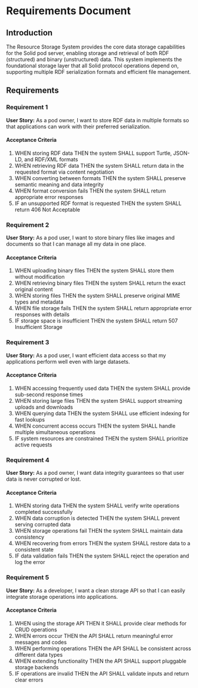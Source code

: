 # Requirements Document

## Introduction

The Resource Storage System provides the core data storage capabilities for the Solid pod server, enabling storage and retrieval of both RDF (structured) and binary (unstructured) data. This system implements the foundational storage layer that all Solid protocol operations depend on, supporting multiple RDF serialization formats and efficient file management.

## Requirements

### Requirement 1

**User Story:** As a pod owner, I want to store RDF data in multiple formats so that applications can work with their preferred serialization.

#### Acceptance Criteria

1. WHEN storing RDF data THEN the system SHALL support Turtle, JSON-LD, and RDF/XML formats
2. WHEN retrieving RDF data THEN the system SHALL return data in the requested format via content negotiation
3. WHEN converting between formats THEN the system SHALL preserve semantic meaning and data integrity
4. WHEN format conversion fails THEN the system SHALL return appropriate error responses
5. IF an unsupported RDF format is requested THEN the system SHALL return 406 Not Acceptable

### Requirement 2

**User Story:** As a pod user, I want to store binary files like images and documents so that I can manage all my data in one place.

#### Acceptance Criteria

1. WHEN uploading binary files THEN the system SHALL store them without modification
2. WHEN retrieving binary files THEN the system SHALL return the exact original content
3. WHEN storing files THEN the system SHALL preserve original MIME types and metadata
4. WHEN file storage fails THEN the system SHALL return appropriate error responses with details
5. IF storage space is insufficient THEN the system SHALL return 507 Insufficient Storage

### Requirement 3

**User Story:** As a pod user, I want efficient data access so that my applications perform well even with large datasets.

#### Acceptance Criteria

1. WHEN accessing frequently used data THEN the system SHALL provide sub-second response times
2. WHEN storing large files THEN the system SHALL support streaming uploads and downloads
3. WHEN querying data THEN the system SHALL use efficient indexing for fast lookups
4. WHEN concurrent access occurs THEN the system SHALL handle multiple simultaneous operations
5. IF system resources are constrained THEN the system SHALL prioritize active requests

### Requirement 4

**User Story:** As a pod owner, I want data integrity guarantees so that user data is never corrupted or lost.

#### Acceptance Criteria

1. WHEN storing data THEN the system SHALL verify write operations completed successfully
2. WHEN data corruption is detected THEN the system SHALL prevent serving corrupted data
3. WHEN storage operations fail THEN the system SHALL maintain data consistency
4. WHEN recovering from errors THEN the system SHALL restore data to a consistent state
5. IF data validation fails THEN the system SHALL reject the operation and log the error

### Requirement 5

**User Story:** As a developer, I want a clean storage API so that I can easily integrate storage operations into applications.

#### Acceptance Criteria

1. WHEN using the storage API THEN it SHALL provide clear methods for CRUD operations
2. WHEN errors occur THEN the API SHALL return meaningful error messages and codes
3. WHEN performing operations THEN the API SHALL be consistent across different data types
4. WHEN extending functionality THEN the API SHALL support pluggable storage backends
5. IF operations are invalid THEN the API SHALL validate inputs and return clear errors